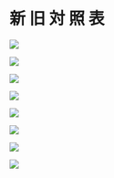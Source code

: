 # 新 旧 対 照 表

![](https://www.nta.go.jp/tmp/3c2e9616-a662-42c6-bd18-57be6e14379d/images/f0e118d2c593a9bc7ecc9b2811f8851d78643870787d9c2d12c58cc366a19577.jpg)

![](https://www.nta.go.jp/tmp/3c2e9616-a662-42c6-bd18-57be6e14379d/images/2c9e9565c12f95c2b3b041fccdaaa4ee96f752ebaeb2df0b2b58b3f0f923429a.jpg)

![](https://www.nta.go.jp/tmp/3c2e9616-a662-42c6-bd18-57be6e14379d/images/aba89ed855c7760158d86994070a72a15284b1fd89b11140850c4ded85303df8.jpg)

![](https://www.nta.go.jp/tmp/3c2e9616-a662-42c6-bd18-57be6e14379d/images/0ae6c093dcb38a3ebb6ae7cc0bc04acd2598a72f9b891503c7f6b67e19247091.jpg)

![](https://www.nta.go.jp/tmp/3c2e9616-a662-42c6-bd18-57be6e14379d/images/d7032f6c0689a2c4f0d0fa13ef8407388bea98412d5018f279702260334aadf0.jpg)

![](https://www.nta.go.jp/tmp/3c2e9616-a662-42c6-bd18-57be6e14379d/images/11fcf8437fb8b28f65f704b613d938bcb4a65bf7178e7ac27e03431b7233b159.jpg)

![](https://www.nta.go.jp/tmp/3c2e9616-a662-42c6-bd18-57be6e14379d/images/3bf2cc6b8c024593252d99c34f955a4258f3ae52d0cb6d980f6d242ce53f167e.jpg)

![](https://www.nta.go.jp/tmp/3c2e9616-a662-42c6-bd18-57be6e14379d/images/5f6b34e5c960dd00570a6f4e6de1a9f4fe09ded623fe937e9e173b78fbb7af36.jpg)